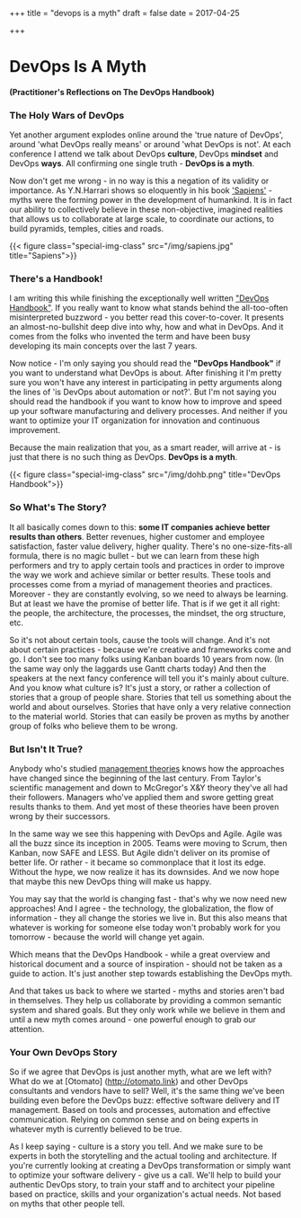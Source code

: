 +++
title = "devops is a myth"
draft = false
date = 2017-04-25

+++

# DevOps Is A Myth
#### (Practitioner's Reflections on The DevOps Handbook)

### The Holy Wars of DevOps

Yet another argument explodes online around the 'true nature of DevOps', around 'what DevOps really means' or around 'what DevOps is not'. At each conference I attend we talk about DevOps **culture**, DevOps **mindset** and DevOps **ways**. All confirming one single truth - **DevOps is a myth**.

Now don't get me wrong - in no way is this a negation of its validity or importance.  As Y.N.Harrari shows so eloquently in his book ['Sapiens'](https://en.wikipedia.org/wiki/Sapiens:_A_Brief_History_of_Humankind) - myths were the forming power in the development of humankind. It is in fact our ability to collectively believe in these non-objective, imagined realities that allows us to collaborate at large scale, to coordinate our actions, to build pyramids, temples, cities and roads.


{{< figure class="special-img-class" src="/img/sapiens.jpg" title="Sapiens">}}


### There's a Handbook!

I am writing this while finishing the exceptionally well written ["DevOps Handbook"](http://www.itrevolution.com/book/the-devops-handbook/). If you really want to know what stands behind the all-too-often misinterpreted buzzword - you better read this cover-to-cover. It presents an almost-no-bullshit deep dive into why, how and what in DevOps. And it comes from the folks who invented the term and have been busy developing its main concepts over the last 7 years.

Now notice - I'm only saying you should read the **"DevOps Handbook"** if you want to understand what DevOps is about.
After finishing it I'm pretty sure you won't have any interest in participating in petty arguments along the lines of 'is DevOps about automation or not?'.
But I'm not saying you should read the handbook if you want to know how to improve and speed up your software manufacturing and delivery processes. And neither if you want to optimize your IT organization for innovation and continuous improvement.

Because the main realization that you, as a smart reader, will arrive at  - is just that there is no such thing as DevOps. **DevOps is a myth**.

{{< figure class="special-img-class" src="/img/dohb.png" title="DevOps Handbook">}}

### So What's The Story?

It all basically comes down to this: **some IT companies achieve better results than others**.
Better revenues, higher customer and employee satisfaction, faster value delivery, higher quality.
There's no one-size-fits-all formula, there is no magic bullet - but we can learn from these high performers and try to apply certain tools and practices in order to improve the way we work and achieve similar or better results. These tools and processes come from a myriad of management theories and practices. Moreover - they are constantly evolving, so we need to always be learning. But at least we have the promise of better life. That is if we get it all right: the people, the architecture, the processes, the mindset, the org structure, etc.

So it's not about certain tools, cause the tools will change. And it's not about certain practices - because we're creative and frameworks come and go. I don't see too many folks using Kanban boards 10 years from now. (In the same way only the laggards use Gantt charts today)
And then the speakers at the next fancy conference will tell you it's mainly about culture. And you know what culture is? It's just a story, or rather a collection of stories that a group of people share. Stories that tell us something about the world and about ourselves. Stories that have only a very relative connection to the material world. Stories that can easily be proven as myths by another group of folks who believe them to be wrong.

### But Isn't It True?

Anybody who's studied [management theories](https://www.business.com/images/content/547/4f8bfc9786bc07e8b45fb/0-0-/) knows how the approaches have changed since the beginning of the last century. From Taylor's scientific management and down to McGregor's X&Y theory they've all had their followers. Managers who've applied them and swore getting great results thanks to them. And yet most of these theories have been proven wrong by their successors.

In the same way we see this happening with DevOps and Agile. Agile was all the buzz since its inception in 2005. Teams were moving to Scrum, then Kanban, now SAFE and LESS. But Agile didn't deliver on its promise of better life. Or rather - it became so commonplace that it lost its edge. Without the hype, we now realize it has its downsides. And we now hope that maybe this new DevOps thing will make us happy.

You may say that the world is changing fast - that's why we now need new approaches! And I agree - the technology, the globalization, the flow of information - they all change the stories we live in. But this also means that whatever is working for someone else today won't probably work for you tomorrow - because the world will change yet again.

Which means that the DevOps Handbook - while a great overview and historical document and a source of inspiration - should not be taken as a guide to action. It's just another step towards establishing the DevOps myth.

And that takes us back to where we started - myths and stories aren't bad in themselves. They help us collaborate by providing a common semantic system and shared goals.
But they only work while we believe in them and until a new myth comes around - one powerful enough to grab our attention.

### Your Own DevOps Story

So if we agree that DevOps is just another myth, what are we left with? What do we at [Otomato] (http://otomato.link) and other DevOps consultants and vendors have to sell? Well, it's the same thing we've been building even before the DevOps buzz: effective software delivery and IT management. Based on tools and processes, automation and effective communication. Relying on common sense and on being experts in whatever myth is currently believed to be true.

As I keep saying  - culture is a story you tell. And we make sure to be experts in both the storytelling and the actual tooling and architecture. If you're currently looking at creating a DevOps transformation or simply want to optimize your software delivery - give us a call. We'll help to build your authentic DevOps story, to train your staff and to architect your pipeline based on practice, skills and your organization's actual needs. Not based on myths that other people tell.
